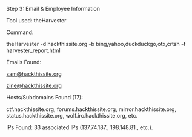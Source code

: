 Step 3: Email & Employee Information

Tool used: theHarvester

Command:

theHarvester -d hackthissite.org -b bing,yahoo,duckduckgo,otx,crtsh -f harvester_report.html

Emails Found:

sam@hackthissite.org

zine@hackthissite.org

Hosts/Subdomains Found (17):

ctf.hackthissite.org, forums.hackthissite.org, mirror.hackthissite.org, status.hackthissite.org, wolf.irc.hackthissite.org, etc.

IPs Found: 33 associated IPs (137.74.187., 198.148.81., etc.).
